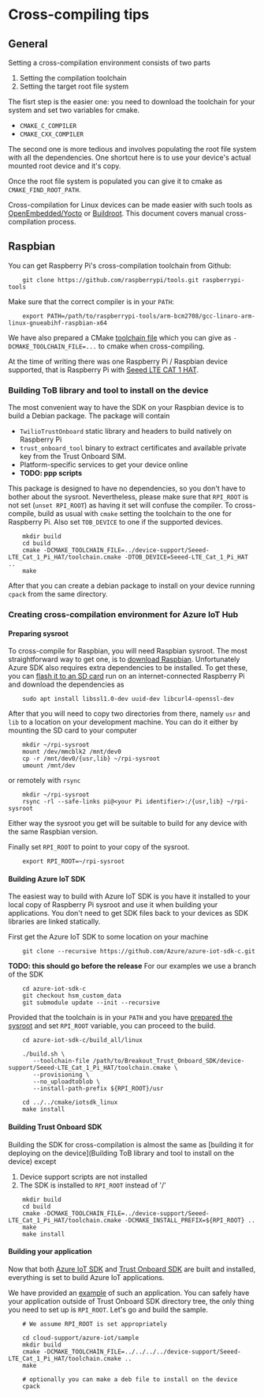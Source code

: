 # Cross-compiling tips

## General
Setting a cross-compilation environment consists of two parts

  1. Setting the compilation toolchain
  2. Setting the target root file system

The fisrt step is the easier one: you need to download the toolchain for your system and set two variables for cmake.

  * `CMAKE_C_COMPILER`
  * `CMAKE_CXX_COMPILER`

The second one is more tedious and involves populating the root file system with all the dependencies. One shortcut here is to use your device's actual mounted root device and it's copy.

Once the root file system is populated you can give it to cmake as `CMAKE_FIND_ROOT_PATH`.

Cross-compilation for Linux devices can be made easier with such tools as [OpenEmbedded/Yocto](https://www.openembedded.org/wiki/Main_Page) or [Buildroot](https://buildroot.org/). This document covers manual cross-compilation process.

## Raspbian
You can get Raspberry Pi's cross-compilation toolchain from Github:

```
    git clone https://github.com/raspberrypi/tools.git raspberrypi-tools
```

Make sure that the correct compiler is in your `PATH`:

```
    export PATH=/path/to/raspberrypi-tools/arm-bcm2708/gcc-linaro-arm-linux-gnueabihf-raspbian-x64
```

We have also prepared a CMake [toolchain file](device_support/Seeed-LTE_Cat_1_Pi_HAT/toolchain.cmake) which you can give as `-DCMAKE_TOOLCHAIN_FILE=...` to cmake when cross-compiling.

At the time of writing there was one Raspberry Pi / Raspbian device supported, that is Raspberry Pi with [Seeed LTE CAT 1 HAT](https://wiki.seeedstudio.com/LTE_Cat_1_Pi_HAT/).

### Building ToB library and tool to install on the device
The most convenient way to have the SDK on your Raspbian device is to build a Debian package. The package will contain

  * `TwilioTrustOnboard` static library and headers to build natively on Raspberry Pi
  * `trust_onboard_tool` binary to extract certificates and available private key from the Trust Onboard SIM.
  * Platform-specific services to get your device online
  * **TODO: ppp scripts**

This package is designed to have no dependencies, so you don't have to bother about the sysroot. Nevertheless, please make sure that `RPI_ROOT` is not set (`unset RPI_ROOT`) as having it set will confuse the compiler. To cross-compile, build as usual with `cmake` setting the toolchain to the one for Raspberry Pi. Also set `TOB_DEVICE` to one if the supported devices.

```
    mkdir build
    cd build
    cmake -DCMAKE_TOOLCHAIN_FILE=../device-support/Seeed-LTE_Cat_1_Pi_HAT/toolchain.cmake -DTOB_DEVICE=Seeed-LTE_Cat_1_Pi_HAT ..
    make
```

After that you can create a debian package to install on your device running `cpack` from the same directory.

### Creating cross-compilation environment for Azure IoT Hub
#### Preparing sysroot
To cross-compile for Raspbian, you will need Raspbian sysroot. The most straightforward way to get one, is to [download Raspbian](https://www.raspberrypi.org/downloads/raspbian/). Unfortunately Azure SDK also requires extra dependencies to be installed. To get these, you can [flash it to an SD card](https://www.raspberrypi.org/documentation/installation/installing-images/) run on an internet-connected Raspberry Pi and download the dependencies as

```
    sudo apt install libssl1.0-dev uuid-dev libcurl4-openssl-dev
```

After that you will need to copy two directories from there, namely `usr` and `lib` to a location on your development machine. You can do it either by mounting the SD card to your computer

```
    mkdir ~/rpi-sysroot
    mount /dev/mmcblk2 /mnt/dev0
    cp -r /mnt/dev0/{usr,lib} ~/rpi-sysroot
    umount /mnt/dev
```

or remotely with `rsync`

```
    mkdir ~/rpi-sysroot
    rsync -rl --safe-links pi@<your Pi identifier>:/{usr,lib} ~/rpi-sysroot
```

Either way the sysroot you get will be suitable to build for any device with the same Raspbian version.

Finally set `RPI_ROOT` to point to your copy of the sysroot.

```
    export RPI_ROOT=~/rpi-sysroot
```

#### Building Azure IoT SDK
The easiest way to build with Azure IoT SDK is you have it installed to your local copy of Raspberry Pi sysroot and use it when building your applications. You don't need to get SDK files back to your devices as SDK libraries are linked statically.

First get the Azure IoT SDK to some location on your machine

```
    git clone --recursive https://github.com/Azure/azure-iot-sdk-c.git
```

**TODO: this should go before the release**
For our examples we use a branch of the SDK

```
    cd azure-iot-sdk-c
    git checkout hsm_custom_data
    git submodule update --init --recursive
```

Provided that the toolchain is in your `PATH` and you have [prepared the sysroot](#preparing-sysroot) and set `RPI_ROOT` variable, you can proceed to the build.

```
    cd azure-iot-sdk-c/build_all/linux

    ./build.sh \
       --toolchain-file /path/to/Breakout_Trust_Onboard_SDK/device-support/Seeed-LTE_Cat_1_Pi_HAT/toolchain.cmake \
       --provisioning \
       --no_uploadtoblob \
       --install-path-prefix ${RPI_ROOT}/usr

    cd ../../cmake/iotsdk_linux
    make install
```

#### Building Trust Onboard SDK
Building the SDK for cross-compilation is almost the same as [building it for deploying on the device](Building ToB library and tool to install on the device) except

  1. Device support scripts are not installed
  2. The SDK is installed to `RPI_ROOT` instead of '/'

```
    mkdir build
    cd build
    cmake -DCMAKE_TOOLCHAIN_FILE=../device-support/Seeed-LTE_Cat_1_Pi_HAT/toolchain.cmake -DCMAKE_INSTALL_PREFIX=${RPI_ROOT} ..
    make
    make install
```

#### Building your application
Now that both [Azure IoT SDK](#building-azure-iot-sdk) and [Trust Onboard SDK](#building-trust-onboard-sdk) are built and installed, everything is set to build Azure IoT applications.


We have provided an [example](cloud-support/azure-iot/sample) of such an application. You can safely have your application outside of Trust Onboard SDK directory tree, the only thing you need to set up is `RPI_ROOT`. Let's go and build the sample.

```
    # We assume RPI_ROOT is set appropriately

    cd cloud-support/azure-iot/sample
    mkdir build
    cmake -DCMAKE_TOOLCHAIN_FILE=../../../../device-support/Seeed-LTE_Cat_1_Pi_HAT/toolchain.cmake ..
    make

    # optionally you can make a deb file to install on the device
    cpack
```
